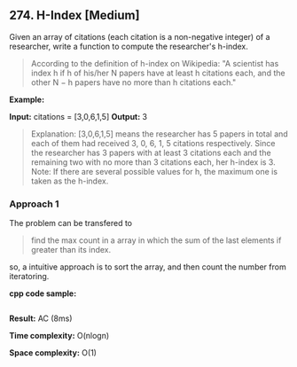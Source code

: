 ## 274. H-Index [Medium]

Given an array of citations (each citation is a non-negative integer) of a researcher, write a function to compute the researcher's h-index.

> According to the definition of h-index on Wikipedia: "A scientist has index h if h of his/her N papers have at least h citations each, and the other N − h papers have no more than h citations each."

**Example:**

**Input:** citations = [3,0,6,1,5]
**Output:** 3 

> Explanation: [3,0,6,1,5] means the researcher has 5 papers in total and each of them had 
>              received 3, 0, 6, 1, 5 citations respectively. 
>              Since the researcher has 3 papers with at least 3 citations each and the remaining 
>              two with no more than 3 citations each, her h-index is 3.
> Note: If there are several possible values for h, the maximum one is taken as the h-index.

### Approach 1

The problem can be transfered to 

> find the max count in a array in which the sum of the last elements if greater than its index.

so, a intuitive approach is to sort the array, and then count the number from iteratoring.



**cpp code sample:**

```cpp

```



**Result:** AC (8ms)

**Time complexity:** O(nlogn)

**Space complexity:** O(1)